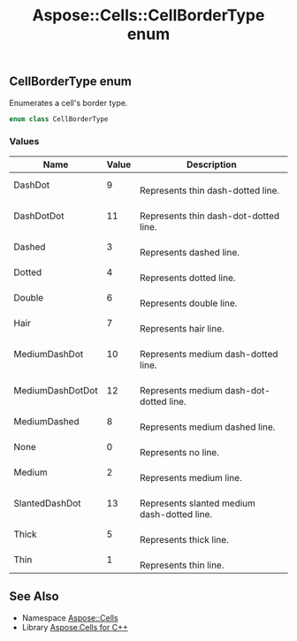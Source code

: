 ﻿---
title: Aspose::Cells::CellBorderType enum
linktitle: CellBorderType
second_title: Aspose.Cells for C++ API Reference
description: 'Aspose::Cells::CellBorderType enum. Enumerates a cell''s border type in C++.'
type: docs
weight: 17900
url: /cpp/aspose.cells/cellbordertype/
---
## CellBorderType enum


Enumerates a cell's border type.

```cpp
enum class CellBorderType
```

### Values

| Name | Value | Description |
| --- | --- | --- |
| DashDot | 9 | <br>Represents thin dash-dotted line. |
| DashDotDot | 11 | <br>Represents thin dash-dot-dotted line. |
| Dashed | 3 | <br>Represents dashed line. |
| Dotted | 4 | <br>Represents dotted line. |
| Double | 6 | <br>Represents double line. |
| Hair | 7 | <br>Represents hair line. |
| MediumDashDot | 10 | <br>Represents medium dash-dotted line. |
| MediumDashDotDot | 12 | <br>Represents medium dash-dot-dotted line. |
| MediumDashed | 8 | <br>Represents medium dashed line. |
| None | 0 | <br>Represents no line. |
| Medium | 2 | <br>Represents medium line. |
| SlantedDashDot | 13 | <br>Represents slanted medium dash-dotted line. |
| Thick | 5 | <br>Represents thick line. |
| Thin | 1 | <br>Represents thin line. |

## See Also

* Namespace [Aspose::Cells](../)
* Library [Aspose.Cells for C++](../../)
